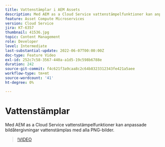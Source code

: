 ```yaml
---
title: Vattenstämplar i AEM Assets
description: Med AEM as a Cloud Service vattenstämpelfunktioner kan anpassade bildåtergivningar vattenstämplas med alla PNG-bilder.
feature: Asset Compute Microservices
version: Cloud Service
jira: KT-6357
thumbnail: 41536.jpg
topic: Content Management
role: Developer
level: Intermediate
last-substantial-update: 2022-06-07T00:00:00Z
doc-type: Feature Video
exl-id: 252c7c58-3567-440a-a1d5-19c598b6788e
duration: 242
source-git-commit: f4c621f3a9caa8c2c64b8323312343fe421a5aee
workflow-type: tm+mt
source-wordcount: '41'
ht-degree: 0%

---
```


# Vattenstämplar

Med AEM as a Cloud Service vattenstämpelfunktioner kan anpassade bildåtergivningar vattenstämplas med alla PNG-bilder.

>[!VIDEO](https://video.tv.adobe.com/v/41536?quality=12&learn=on)
